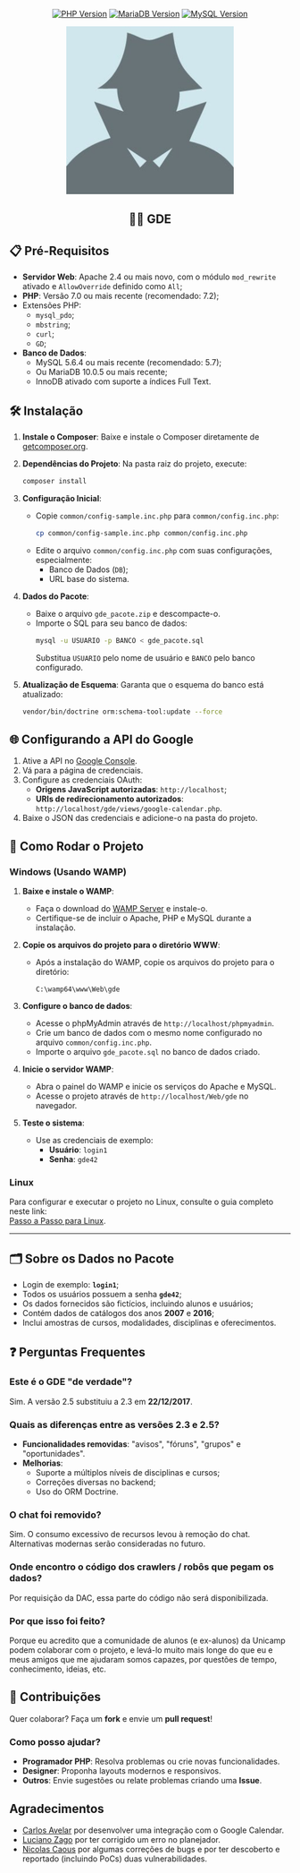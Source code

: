 
<p align="center">
  <a href="https://www.php.net/"><img src="https://img.shields.io/badge/php-%3E%3D7.0-blue" alt="PHP Version"></a>
  <a href="https://mariadb.org/"><img src="https://img.shields.io/badge/mariadb-%3E%3D10.0.5-blue" alt="MariaDB Version"></a>
  <a href="https://dev.mysql.com/"><img src="https://img.shields.io/badge/mysql-%3E%3D5.6.4-blue" alt="MySQL Version"></a>
</p>

<p align="center">
  <img src="docs/assets/img/gde-logo.jpg" alt="GDE Logo" width="300" />
</p>

<h2 align="center">🕵️‍♂️ GDE </h2>

## 📋 Pré-Requisitos

- **Servidor Web**: Apache 2.4 ou mais novo, com o módulo `mod_rewrite` ativado e `AllowOverride` definido como `All`;
- **PHP**: Versão 7.0 ou mais recente (recomendado: 7.2);
- Extensões PHP:
  - `mysql_pdo`;
  - `mbstring`;
  - `curl`;
  - `GD`;
- **Banco de Dados**:
  - MySQL 5.6.4 ou mais recente (recomendado: 5.7);
  - Ou MariaDB 10.0.5 ou mais recente;
  - InnoDB ativado com suporte a índices Full Text.

## 🛠 Instalação

1. **Instale o Composer**:
   Baixe e instale o Composer diretamente de [getcomposer.org](https://getcomposer.org/).

2. **Dependências do Projeto**:
   Na pasta raiz do projeto, execute:
   ```bash
   composer install
   ```

3. **Configuração Inicial**:
   - Copie `common/config-sample.inc.php` para `common/config.inc.php`:
     ```bash
     cp common/config-sample.inc.php common/config.inc.php
     ```
   - Edite o arquivo `common/config.inc.php` com suas configurações, especialmente:
     - Banco de Dados (`DB`);
     - URL base do sistema.

4. **Dados do Pacote**:
   - Baixe o arquivo `gde_pacote.zip` e descompacte-o.
   - Importe o SQL para seu banco de dados:
     ```bash
     mysql -u USUARIO -p BANCO < gde_pacote.sql
     ```
     Substitua `USUARIO` pelo nome de usuário e `BANCO` pelo banco configurado.

5. **Atualização de Esquema**:
   Garanta que o esquema do banco está atualizado:
   ```bash
   vendor/bin/doctrine orm:schema-tool:update --force
   ```

## 🌐 Configurando a API do Google

1. Ative a API no [Google Console](https://console.developers.google.com).
2. Vá para a página de credenciais.
3. Configure as credenciais OAuth:
   - **Origens JavaScript autorizadas**: `http://localhost`;
   - **URIs de redirecionamento autorizados**: `http://localhost/gde/views/google-calendar.php`.
4. Baixe o JSON das credenciais e adicione-o na pasta do projeto.

## 🚀 Como Rodar o Projeto

### **Windows** (Usando WAMP)
1. **Baixe e instale o WAMP**:
   - Faça o download do [WAMP Server](https://www.wampserver.com/) e instale-o.
   - Certifique-se de incluir o Apache, PHP e MySQL durante a instalação.

2. **Copie os arquivos do projeto para o diretório WWW**:
   - Após a instalação do WAMP, copie os arquivos do projeto para o diretório:
     ```
     C:\wamp64\www\Web\gde
     ```

3. **Configure o banco de dados**:
   - Acesse o phpMyAdmin através de `http://localhost/phpmyadmin`.
   - Crie um banco de dados com o mesmo nome configurado no arquivo `common/config.inc.php`.
   - Importe o arquivo `gde_pacote.sql` no banco de dados criado.

4. **Inicie o servidor WAMP**:
   - Abra o painel do WAMP e inicie os serviços do Apache e MySQL.
   - Acesse o projeto através de `http://localhost/Web/gde` no navegador.

5. **Teste o sistema**:
   - Use as credenciais de exemplo:
     - **Usuário**: `login1`
     - **Senha**: `gde42`

### **Linux**
Para configurar e executar o projeto no Linux, consulte o guia completo neste link:  
[Passo a Passo para Linux](docs/LINUX_CONFIG.md).

---

## 🗂 Sobre os Dados no Pacote

- Login de exemplo: **`login1`**;
- Todos os usuários possuem a senha **`gde42`**;
- Os dados fornecidos são fictícios, incluindo alunos e usuários;
- Contém dados de catálogos dos anos **2007** e **2016**;
- Inclui amostras de cursos, modalidades, disciplinas e oferecimentos.

## ❓ Perguntas Frequentes

### Este é o GDE "de verdade"?
Sim. A versão 2.5 substituiu a 2.3 em **22/12/2017**.

### Quais as diferenças entre as versões 2.3 e 2.5?
- **Funcionalidades removidas**: "avisos", "fóruns", "grupos" e "oportunidades".
- **Melhorias**:
  - Suporte a múltiplos níveis de disciplinas e cursos;
  - Correções diversas no backend;
  - Uso do ORM Doctrine.

### O chat foi removido?
Sim. O consumo excessivo de recursos levou à remoção do chat. Alternativas modernas serão consideradas no futuro.

### Onde encontro o código dos crawlers / robôs que pegam os dados? 
Por requisição da DAC, essa parte do código não será disponibilizada.

### Por que isso foi feito?
Porque eu acredito que a comunidade de alunos (e ex-alunos) da Unicamp podem colaborar com o projeto, e levá-lo muito mais longe do que eu e meus amigos que me ajudaram somos capazes, por questões de tempo, conhecimento, ideias, etc.

## 🤝 Contribuições

Quer colaborar? Faça um **fork** e envie um **pull request**!

### Como posso ajudar?

- **Programador PHP**: Resolva problemas ou crie novas funcionalidades.
- **Designer**: Proponha layouts modernos e responsivos.
- **Outros**: Envie sugestões ou relate problemas criando uma **Issue**.

## Agradecimentos ##
- [Carlos Avelar](https://github.com/carlosamds) por desenvolver uma integração com o Google Calendar.
- [Luciano Zago](https://github.com/lcnzg) por ter corrigido um erro no planejador.
- [Nicolas Caous](https://github.com/NicolasCaous) por algumas correções de bugs e por ter descoberto e reportado (incluindo PoCs) duas vulnerabilidades.